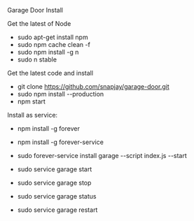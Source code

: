Garage Door Install

Get the latest of Node
* sudo apt-get install npm
* sudo npm cache clean -f
* sudo npm install -g n 
* sudo n stable 


Get the latest code and install
* git clone https://github.com/snapjay/garage-door.git
* sudo npm install --production
* npm start


Install as service:
* npm install -g forever
* npm install -g forever-service
* sudo forever-service install garage --script index.js --start


* sudo service garage start
* sudo service garage stop
* sudo service garage status
* sudo service garage restart


